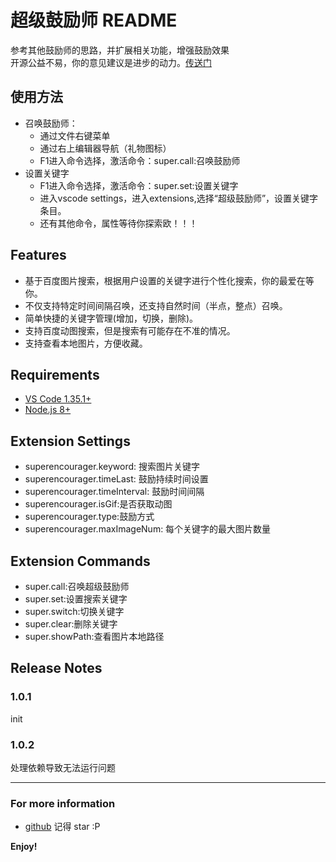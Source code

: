 # 超级鼓励师 README

参考其他鼓励师的思路，并扩展相关功能，增强鼓励效果<br />
开源公益不易，你的意见建议是进步的动力。[传送门](https://github.com/weiweiwei256/super-encourager/labels/%E6%84%8F%E8%A7%81%E5%BB%BA%E8%AE%AE)<br />

## 使用方法
- 召唤鼓励师：
    - 通过文件右键菜单
    - 通过右上编辑器导航（礼物图标）
    - F1进入命令选择，激活命令：super.call:召唤鼓励师
- 设置关键字
    - F1进入命令选择，激活命令：super.set:设置关键字
    - 进入vscode settings，进入extensions,选择“超级鼓励师”，设置关键字条目。
    - 还有其他命令，属性等待你探索欧！！！

## Features

- 基于百度图片搜索，根据用户设置的关键字进行个性化搜索，你的最爱在等你。
- 不仅支持特定时间间隔召唤，还支持自然时间（半点，整点）召唤。
- 简单快捷的关键字管理(增加，切换，删除)。
- 支持百度动图搜索，但是搜索有可能存在不准的情况。
- 支持查看本地图片，方便收藏。

## Requirements

- [VS Code 1.35.1+](https://code.visualstudio.com/)
- [Node.js 8+](https://nodejs.org)

## Extension Settings

- superencourager.keyword: 搜索图片关键字
- superencourager.timeLast: 鼓励持续时间设置
- superencourager.timeInterval: 鼓励时间间隔
- superencourager.isGif:是否获取动图
- superencourager.type:鼓励方式
- superencourager.maxImageNum: 每个关键字的最大图片数量

## Extension Commands

- super.call:召唤超级鼓励师
- super.set:设置搜索关键字
- super.switch:切换关键字
- super.clear:删除关键字
- super.showPath:查看图片本地路径

## Release Notes

### 1.0.1

init

### 1.0.2

处理依赖导致无法运行问题

---

### For more information

- [github](https://github.com/weiweiwei256/super-encourager) 记得 star :P

**Enjoy!**
